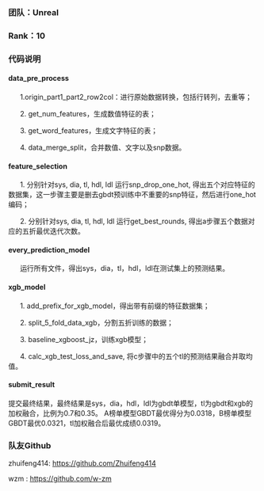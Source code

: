 ###  团队：Unreal	

###  Rank：10


### 代码说明


#### data_pre_process

&nbsp;&nbsp;&nbsp;&nbsp;&nbsp;&nbsp;1.origin_part1_part2_row2col：进行原始数据转换，包括行转列，去重等；

&nbsp;&nbsp;&nbsp;&nbsp;&nbsp;&nbsp;2. get_num_features，生成数值特征的表；

&nbsp;&nbsp;&nbsp;&nbsp;&nbsp;&nbsp;3. get_word_features，生成文字特征的表；

&nbsp;&nbsp;&nbsp;&nbsp;&nbsp;&nbsp;4. data_merge_split，合并数值、文字以及snp数据。


#### feature_selection

&nbsp;&nbsp;&nbsp;&nbsp;&nbsp;&nbsp;1. 分别针对sys, dia, tl, hdl, ldl 运行snp_drop_one_hot, 得出五个对应特征的数据集，这一步骤主要是删去gbdt预训练中不重要的snp特征，然后进行one_hot编码；

&nbsp;&nbsp;&nbsp;&nbsp;&nbsp;&nbsp;2. 分别针对sys, dia, tl, hdl, ldl 运行get_best_rounds, 得出a步骤五个数据对应的五折最优迭代次数。

#### every_prediction_model

&nbsp;&nbsp;&nbsp;&nbsp;&nbsp;&nbsp;运行所有文件，得出sys，dia，tl，hdl，ldl在测试集上的预测结果。

#### xgb_model

&nbsp;&nbsp;&nbsp;&nbsp;&nbsp;&nbsp;1. add_prefix_for_xgb_model，得出带有前缀的特征数据集；

&nbsp;&nbsp;&nbsp;&nbsp;&nbsp;&nbsp;2. split_5_fold_data_xgb，分割五折训练的数据；

&nbsp;&nbsp;&nbsp;&nbsp;&nbsp;&nbsp;3. baseline_xgboost_jz，训练xgb模型；

&nbsp;&nbsp;&nbsp;&nbsp;&nbsp;&nbsp;4. calc_xgb_test_loss_and_save, 将c步骤中的五个tl的预测结果融合并取均值。
   

####  submit_result
提交最终结果，最终结果是sys，dia，hdl，ldl为gbdt单模型，tl为gbdt和xgb的加权融合，比例为0.7和0.35。
A榜单模型GBDT最优得分为0.0318，B榜单模型GBDT最优0.0321，tl加权融合后最优成绩0.0319。

### 队友Github
zhuifeng414: https://github.com/Zhuifeng414

   wzm	   : https://github.com/w-zm
